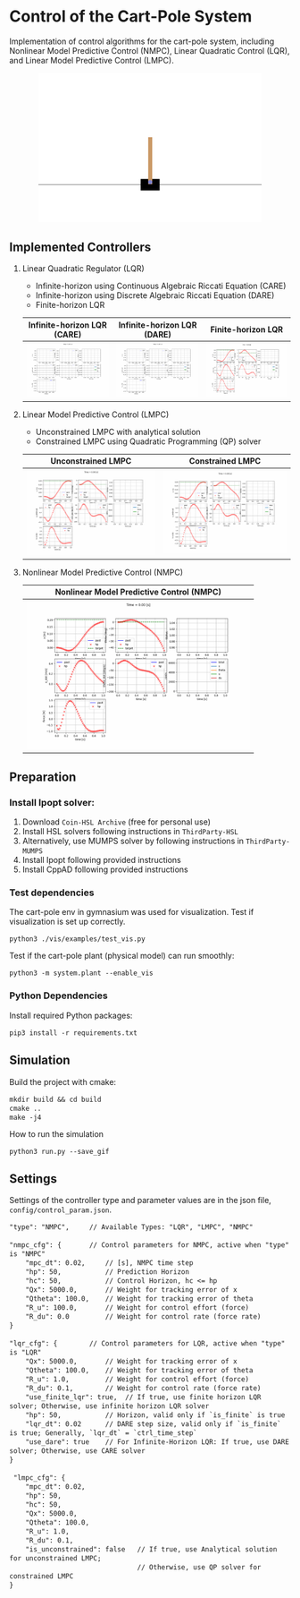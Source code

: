 # Control of the Cart-Pole System

Implementation of control algorithms for the cart-pole system, including Nonlinear Model Predictive Control (NMPC), Linear Quadratic Control (LQR), and Linear Model Predictive Control (LMPC). 

<p align="center">
  <img src="data/finite_LQR/cartpole.gif" alt="Cart-Pole System" width="400">
</p>

## Implemented Controllers

1. Linear Quadratic Regulator (LQR)
   - Infinite-horizon using Continuous Algebraic Riccati Equation (CARE)
   - Infinite-horizon using Discrete Algebraic Riccati Equation (DARE)
   - Finite-horizon LQR

   | Infinite-horizon LQR (CARE) | Infinite-horizon LQR (DARE) | Finite-horizon LQR |
   |:---------------------------:|:---------------------------:|:------------------:|
   | <img src="data/infinite_LQR_CARE/plots.gif" width="400"> | <img src="data/infinite_LQR_DARE/plots.gif" width="400"> | <img src="data/finite_LQR/plots.gif" width="400"> |

2. Linear Model Predictive Control (LMPC)
   - Unconstrained LMPC with analytical solution
   - Constrained LMPC using Quadratic Programming (QP) solver

   | Unconstrained LMPC | Constrained LMPC |
   |:------------------:|:----------------:|
   | <img src="data/unconstrained_LMPC/plots.gif" width="400"> | <img src="data/constrained_LMPC/plots.gif" width="400"> |

3. Nonlinear Model Predictive Control (NMPC)

   | Nonlinear Model Predictive Control (NMPC) |
   |:------------------------------------------:|
   | <img src="data/NMPC/plots.gif" width="400"> |


## Preparation

### Install Ipopt solver:
   1. Download `Coin-HSL Archive` (free for personal use)
   2. Install HSL solvers following instructions in `ThirdParty-HSL`
   3. Alternatively, use MUMPS solver by following instructions in `ThirdParty-MUMPS`
   4. Install Ipopt following provided instructions
   5. Install CppAD following provided instructions

### Test dependencies
The cart-pole env in gymnasium was used for visualization. Test if visualization is set up correctly. 
```
python3 ./vis/examples/test_vis.py
```

Test if the cart-pole plant (physical model) can run smoothly:
```
python3 -m system.plant --enable_vis
```

### Python Dependencies
Install required Python packages:
```
pip3 install -r requirements.txt
```

## Simulation

Build the project with cmake:
```
mkdir build && cd build
cmake ..
make -j4
```


How to run the simulation

```
python3 run.py --save_gif
```

## Settings
Settings of the controller type and parameter values are in the json file, `config/control_param.json`.  

```
"type": "NMPC",     // Available Types: "LQR", "LMPC", "NMPC"

"nmpc_cfg": {       // Control parameters for NMPC, active when "type" is "NMPC"
    "mpc_dt": 0.02,     // [s], NMPC time step
    "hp": 50,           // Prediction Horizon
    "hc": 50,           // Control Horizon, hc <= hp
    "Qx": 5000.0,       // Weight for tracking error of x
    "Qtheta": 100.0,    // Weight for tracking error of theta
    "R_u": 100.0,       // Weight for control effort (force)
    "R_du": 0.0         // Weight for control rate (force rate)
}

"lqr_cfg": {        // Control parameters for LQR, active when "type" is "LQR"
    "Qx": 5000.0,       // Weight for tracking error of x
    "Qtheta": 100.0,    // Weight for tracking error of theta
    "R_u": 1.0,         // Weight for control effort (force)
    "R_du": 0.1,        // Weight for control rate (force rate)
    "use_finite_lqr": true,  // If true, use finite horizon LQR solver; Otherwise, use infinite horizon LQR solver
    "hp": 50,           // Horizon, valid only if `is_finite` is true
    "lqr_dt": 0.02      // DARE step size, valid only if `is_finite` is true; Generally, `lqr_dt` = `ctrl_time_step`
    "use_dare": true    // For Infinite-Horizon LQR: If true, use DARE solver; Otherwise, use CARE solver
}

 "lmpc_cfg": {
    "mpc_dt": 0.02,
    "hp": 50,
    "hc": 50,
    "Qx": 5000.0,
    "Qtheta": 100.0,
    "R_u": 1.0,
    "R_du": 0.1,
    "is_unconstrained": false   // If true, use Analytical solution for unconstrained LMPC; 
                                // Otherwise, use QP solver for constrained LMPC
}

```
